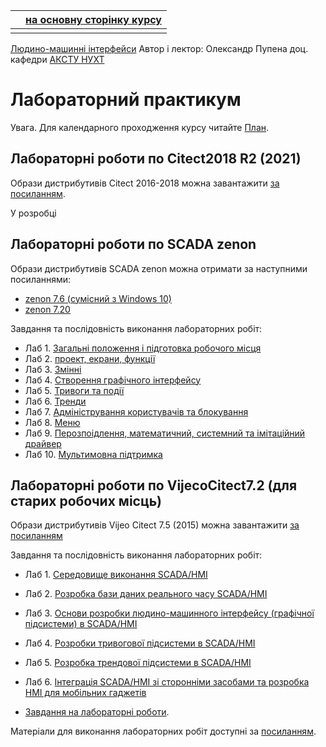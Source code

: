 |      | [на основну сторінку курсу](../README.md) |
| ---- | ----------------------------------------- |
|      |                                           |

[Людино-машинні інтерфейси](https://pupenasan.github.io/hmi/)  Автор і лектор: Олександр Пупена доц. кафедри [АКСТУ НУХТ](http://www.iasu-nuft.pp.ua/) 

# Лабораторний практикум

Увага. Для календарного проходження курсу читайте [План](../план2021.md). 

## Лабораторні роботи по Citect2018 R2 (2021)

Образи дистрибутивів Citect 2016-2018 можна завантажити [за посиланням](https://schneider-electric.app.box.com/s/lgd27nur1rin1hs4x822g8lr6tlr2y82/folder/45604093833).

У розробці

## Лабораторні роботи по SCADA zenon

Образи дистрибутивів SCADA zenon можна отримати за наступними посиланнями:

- [zenon 7.6 (сумісний з Windows 10)](http://download.copadata.com/fileadmin/user_upload/Downloads/installation_cd/zenon760/SP0B36068/zenon760_FinalBuild36068_COPA-DATA.iso)
- [zenon 7.20](http://download.copadata.com/fileadmin/user_upload/Downloads/installation_cd/zenon_720/SP0B20544/zenon720SP0_LanguageBuild20544_COPA-DATA.iso)

Завдання та послідовність виконання лабораторних робіт:

- Лаб 1. [Загальні положення і підготовка робочого місця](zenon/lab1.md)
- Лаб 2. [проект, екрани, функції](zenon/lab2.md)
- Лаб 3. [Змінні](zenon/lab3.md)
- Лаб 4. [Створення графічного інтерфейсу](zenon/lab4.md)
- Лаб 5. [Тривоги та події](zenon/lab5.md)
- Лаб 6. [Тренди](zenon/lab6.md)
- Лаб 7. [Адміністрування користувачів та блокування](zenon/lab7.md)
- Лаб 8. [Меню](zenon/lab8.md)
- Лаб 9. [Перозпоідлення, математичний, системний та імітаційний драйвер](zenon/lab9.md)
- Лаб 10. [Мультимовна підтримка](zenon/lab10.md)

## Лабораторні роботи по VijecoCitect7.2 (для старих робочих місць)

Образи дистрибутивів Vijeo Citect 7.5 (2015) можна завантажити [за посиланням](https://schneider-electric.app.box.com/s/lgd27nur1rin1hs4x822g8lr6tlr2y82/folder/5779419165)

Завдання та послідовність виконання лабораторних робіт:

- Лаб 1. [Середовище виконання SCADA/HMI](citectold/lab1.md)

- Лаб 2. [Розробка бази даних реального часу SCADA/HMI](citectold/lab2.md)

- Лаб 3. [Основи розробки людино-машинного інтерфейсу (графічної підсистеми) в SCADA/HMI](citectold/lab3.md)

- Лаб 4. [Розробки тривогової підсистеми в SCADA/HMI](citectold/lab4.md)

- Лаб 5. [Розробка трендової підсистеми в SCADA/HMI](citectold/lab5.md)

- Лаб 6. [Інтеграція SCADA/HMI зі сторонніми засобами та розробка HMI для мобільних гаджетів](citectold/lab6.md) 

- [Завдання на лабораторні роботи](citectold/task.md).

Матеріали для виконання лабораторних робіт доступні за [посиланням](https://drive.google.com/drive/folders/1Hxq-XNS5WW4BWzxzUgkIgO2EuIVaJO6h?usp=sharing).

